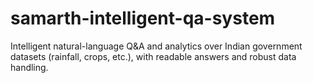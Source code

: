# samarth-intelligent-qa-system
Intelligent natural-language Q&amp;A and analytics over Indian government datasets (rainfall, crops, etc.), with readable answers and robust data handling.
